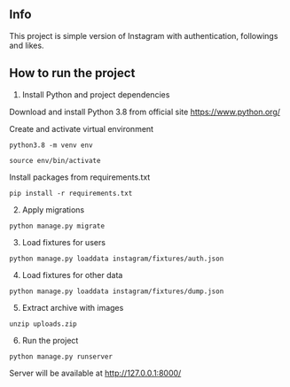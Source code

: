 ## Info
This project is simple version of Instagram with authentication, followings and likes.

## How to run the project
1. Install Python and project dependencies

Download and install Python 3.8 from official site https://www.python.org/

Create and activate virtual environment
``` 
python3.8 -m venv env

source env/bin/activate
```
    
Install packages from requirements.txt
    
```
pip install -r requirements.txt
```

2. Apply migrations
```
python manage.py migrate
```
3. Load fixtures for users

```
python manage.py loaddata instagram/fixtures/auth.json 
```
4. Load fixtures for other data
    
```
python manage.py loaddata instagram/fixtures/dump.json
```
5. Extract archive with images
```
unzip uploads.zip
```
6. Run the project
```
python manage.py runserver
```
Server will be available at http://127.0.0.1:8000/

